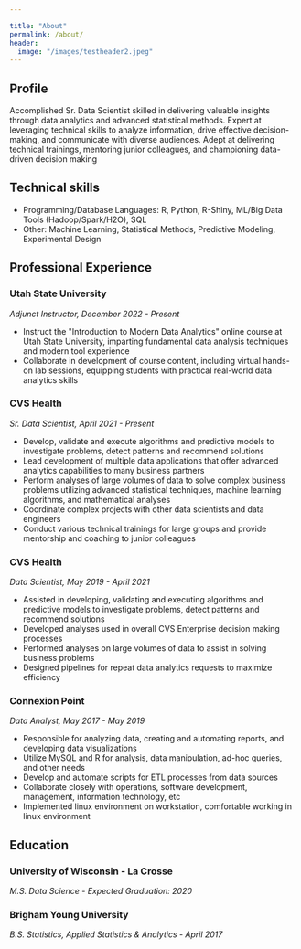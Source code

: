 ```yaml
---

title: "About"
permalink: /about/
header:
  image: "/images/testheader2.jpeg"
---
```


## Profile
Accomplished Sr. Data Scientist skilled in delivering valuable insights through data analytics and advanced statistical methods. Expert at leveraging technical skills to analyze information, drive effective decision-making, and communicate with diverse audiences. Adept at delivering technical trainings, mentoring junior colleagues, and championing data-driven decision making

## Technical skills
- Programming/Database Languages: R, Python, R-Shiny, ML/Big Data Tools (Hadoop/Spark/H2O), SQL
- Other: Machine Learning, Statistical Methods, Predictive Modeling, Experimental Design


## Professional Experience
### Utah State University
*Adjunct Instructor, December 2022 - Present*
- Instruct the "Introduction to Modern Data Analytics" online course at Utah State University, imparting fundamental data analysis techniques and modern tool experience
- Collaborate in development of course content, including virtual hands-on lab sessions, equipping students with practical real-world data analytics skills

### CVS Health
*Sr. Data Scientist, April 2021 - Present*
- Develop, validate and execute algorithms and predictive models to investigate problems, detect patterns and recommend solutions
- Lead development of multiple data applications that offer advanced analytics capabilities to many business partners
- Perform analyses of large volumes of data to solve complex business problems utilizing advanced statistical techniques, machine learning algorithms, and mathematical analyses
- Coordinate complex projects with other data scientists and data engineers
- Conduct various technical trainings for large groups and provide mentorship and coaching to junior colleagues

### CVS Health
*Data Scientist, May 2019 - April 2021*
- Assisted in developing, validating and executing algorithms and predictive models to investigate problems, detect patterns and recommend solutions
- Developed analyses used in overall CVS Enterprise decision making processes
- Performed analyses on large volumes of data to assist in solving business problems
- Designed pipelines for repeat data analytics requests to maximize efficiency

### Connexion Point
*Data Analyst, May 2017 - May 2019*
- Responsible for analyzing data, creating and automating reports, and developing data visualizations
- Utilize MySQL and R for analysis, data manipulation, ad-hoc queries, and other needs
- Develop and automate scripts for ETL processes from data sources
- Collaborate closely with operations, software development, management, information technology, etc
- Implemented linux environment on workstation, comfortable working in linux environment

## Education
### University of Wisconsin - La Crosse
*M.S. Data Science - Expected Graduation: 2020*

### Brigham Young University
*B.S. Statistics, Applied Statistics & Analytics - April 2017*
